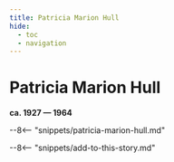 ```yaml
---
title: Patricia Marion Hull
hide:
  - toc
  - navigation 
---
```


# Patricia Marion Hull

**ca. 1927 — 1964**

--8<-- "snippets/patricia-marion-hull.md"

--8<-- "snippets/add-to-this-story.md"